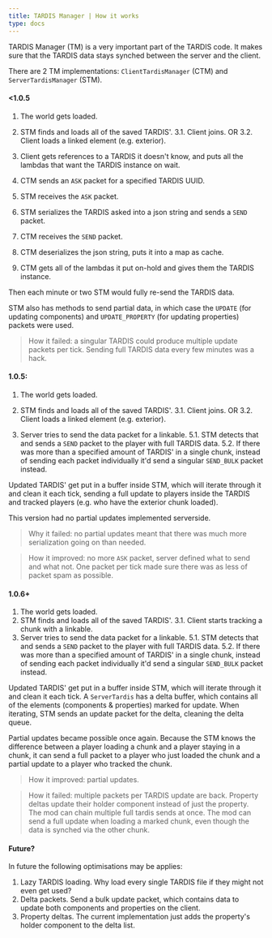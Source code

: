 ```yaml
---
title: TARDIS Manager | How it works
type: docs
---
```


TARDIS Manager (TM) is a very important part of the TARDIS code. It makes sure that the TARDIS data stays synched between the server and the client.

There are 2 TM implementations: `ClientTardisManager` (CTM) and `ServerTardisManager` (STM).

#### <1.0.5
1. The world gets loaded.
2. STM finds and loads all of the saved TARDIS'.
3.1. Client joins.
OR
3.2. Client loads a linked element (e.g. exterior).


4. Client gets references to a TARDIS it doesn't know, and puts all the lambdas that want the TARDIS instance on wait.
5. CTM sends an `ASK` packet for a specified TARDIS UUID.
6. STM receives the `ASK` packet.
7. STM serializes the TARDIS asked into a json string and sends a `SEND` packet.
8. CTM receives the `SEND` packet.
9. CTM deserializes the json string, puts it into a map as cache.
10. CTM gets all of the lambdas it put on-hold and gives them the TARDIS instance.

Then each minute or two STM would fully re-send the TARDIS data.

STM also has methods to send partial data, in which case the `UPDATE` (for updating components) and `UPDATE_PROPERTY` (for updating properties) packets were used.

> How it failed: a singular TARDIS could produce multiple update packets per tick. Sending full TARDIS data every few minutes was a hack.


#### 1.0.5:
1. The world gets loaded.
2. STM finds and loads all of the saved TARDIS'.
3.1. Client joins.
OR
3.2. Client loads a linked element (e.g. exterior).


4. Server tries to send the data packet for a linkable.
5.1. STM detects that and sends a `SEND` packet to the player with full TARDIS data.
5.2. If there was more than a specified amount of TARDIS' in a single chunk, instead of sending each packet individually it'd send a singular `SEND_BULK` packet instead.


Updated TARDIS' get put in a buffer inside STM, which will iterate through it and clean it each tick, sending a full update to players inside the TARDIS and tracked players (e.g. who have the exterior chunk loaded).

This version had no partial updates implemented serverside.

> Why it failed: no partial updates meant that there was much more serialization going on than needed.

> How it improved: no more `ASK` packet, server defined what to send and what not. One packet per tick made sure there was as less of packet spam as possible.

#### 1.0.6+
1. The world gets loaded.
2. STM finds and loads all of the saved TARDIS'.
3.1. Client starts tracking a chunk with a linkable.
4. Server tries to send the data packet for a linkable.
5.1. STM detects that and sends a `SEND` packet to the player with full TARDIS data.
5.2. If there was more than a specified amount of TARDIS' in a single chunk, instead of sending each packet individually it'd send a singular `SEND_BULK` packet instead.


Updated TARDIS' get put in a buffer inside STM, which will iterate through it and clean it each tick. A `ServerTardis` has a delta buffer, which contains all of the elements (components & properties) marked for update. When iterating, STM sends an update packet for the delta, cleaning the delta queue.

Partial updates became possible once again. Because the STM knows the difference between a player loading a chunk and a player staying in a chunk, it can send a full packet to a player who just loaded the chunk and a partial update to a player who tracked the chunk.

> How it improved: partial updates.

> How it failed: multiple packets per TARDIS update are back. Property deltas update their holder component instead of just the property. The mod can chain multiple full tardis sends at once. The mod can send a full update when loading a marked chunk, even though the data is synched via the other chunk.

#### Future?
In future the following optimisations may be applies:
1. Lazy TARDIS loading. Why load every single TARDIS file if they might not even get used?
2. Delta packets. Send a bulk update packet, which contains data to update both components and properties on the client.
3. Property deltas. The current implementation just adds the property's holder component to the delta list.
